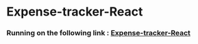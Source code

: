 # Expense-tracker-React

### Running on the following link : [Expense-tracker-React](https://ahmedalianz.github.io/Expense-tracker-React/)
